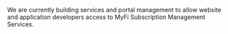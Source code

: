 <webui-data data-page-title="Subscription Management & Services" data-page-subtitle=""></webui-data>
<webui-data data-page-next-page='{"name":"Account Services","href":"/about/account_services"}'></webui-data>

<webui-sideimage src="https://cdn.myfi.ws/v/Vecteezy/services-flat-modern-design-illustration.svg">

We are currently building services and portal management to allow website and application developers access to MyFi Subscription Management Services.

</webui-sideimage>

